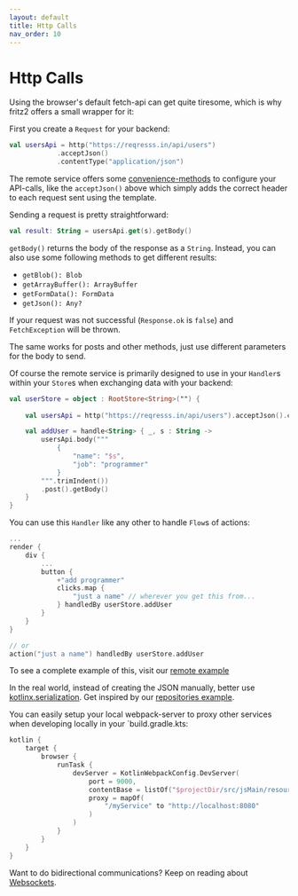 ```yaml
---
layout: default
title: Http Calls
nav_order: 10
---
```

# Http Calls

Using the browser's default fetch-api can get quite tiresome, which is why fritz2 offers a small wrapper for it:

First you create a `Request` for your backend:
```kotlin
val usersApi = http("https://reqresss.in/api/users")
            .acceptJson()
            .contentType("application/json")
```
The remote service offers some [convenience-methods](https://api.fritz2.dev/core/dev.fritz2.remote/-request/) to configure 
your API-calls, like the `acceptJson()` above which simply adds the correct header to each request sent using the template.

Sending a request is pretty straightforward:
```kotlin
val result: String = usersApi.get(s).getBody()
```
`getBody()` returns the body of the response as a `String`. Instead, you can also use some following methods to get different results:
* `getBlob(): Blob`
* `getArrayBuffer(): ArrayBuffer`
* `getFormData(): FormData`
* `getJson(): Any?`

If your request was not successful (`Response.ok` is `false`) and `FetchException` will be thrown.

The same works for posts and other methods, just use different parameters for the body to send.

Of course the remote service is primarily designed to use in your `Handler`s within your `Store`s when 
exchanging data with your backend:
```kotlin
val userStore = object : RootStore<String>("") {
    
    val usersApi = http("https://reqresss.in/api/users").acceptJson().contentType("application/json")

    val addUser = handle<String> { _, s : String ->
        usersApi.body("""
            {
                "name": "$s",
                "job": "programmer"
            }
        """.trimIndent())
        .post().getBody()
    }
}
``` 

You can use this `Handler` like any other to handle `Flow`s of actions:

```kotlin
... 
render {
    div {
        ...
        button {
            +"add programmer"
            clicks.map {
                "just a name" // wherever you get this from...
            } handledBy userStore.addUser
        }
    }
}

// or
action("just a name") handledBy userStore.addUser
```

To see a complete example of this, visit our 
[remote example](https://examples.fritz2.dev/remote/build/distributions/index.html)

In the real world, instead of creating the JSON manually, better use 
[kotlinx.serialization](https://github.com/Kotlin/kotlinx.serialization).
Get inspired by our [repositories example](https://examples.fritz2.dev/repositories/build/distributions/index.html).


You can easily setup your local webpack-server to proxy other services when developing locally in your `build.gradle.kts:

```kotlin
kotlin {
    target {
        browser {
            runTask {
                devServer = KotlinWebpackConfig.DevServer(
                    port = 9000,
                    contentBase = listOf("$projectDir/src/jsMain/resources"),
                    proxy = mapOf(
                        "/myService" to "http://localhost:8080"
                    )
                )
            }
        }
    }
}
```

Want to do bidirectional communications? Keep on reading about [Websockets](Websockets.html).